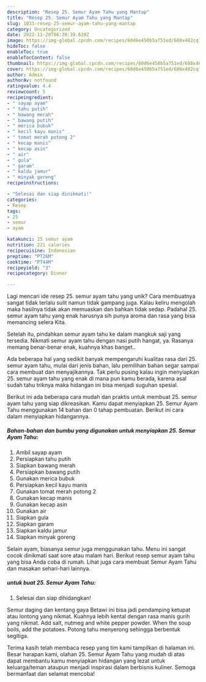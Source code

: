 ```yaml
---
description: "Resep 25. Semur Ayam Tahu yang Mantap"
title: "Resep 25. Semur Ayam Tahu yang Mantap"
slug: 1031-resep-25-semur-ayam-tahu-yang-mantap
category: Uncategorized
date: 2022-11-20T06:39:39.628Z
image: https://img-global.cpcdn.com/recipes/60d6e450b5a751ed/680x482cq70/25-semur-ayam-tahu-foto-resep-utama.jpg
hideToc: false
enableToc: true
enableTocContent: false
thumbnail: https://img-global.cpcdn.com/recipes/60d6e450b5a751ed/680x482cq70/25-semur-ayam-tahu-foto-resep-utama.jpg
cover: https://img-global.cpcdn.com/recipes/60d6e450b5a751ed/680x482cq70/25-semur-ayam-tahu-foto-resep-utama.jpg
author: Admin
authorAv: notfound
ratingvalue: 4.4
reviewcount: 5
recipeingredient:
- " sayap ayam"
- " tahu putih"
- " bawang merah"
- " bawang putih"
- " merica bubuk"
- " kecil kayu manis"
- " tomat merah potong 2"
- " kecap manis"
- " kecap asin"
- " air"
- " gula"
- " garam"
- " kaldu jamur"
- " minyak goreng"
recipeinstructions:

- "Selesai dan siap dinikmati!"
categories:
- Resep
tags:
- 25
- semur
- ayam

katakunci: 25 semur ayam 
nutrition: 221 calories
recipecuisine: Indonesian
preptime: "PT26M"
cooktime: "PT44M"
recipeyield: "3"
recipecategory: Dinner

---
```





Lagi mencari ide resep 25. semur ayam tahu yang unik? Cara membuatnya sangat tidak terlalu sulit namun tidak gampang juga. Kalau keliru mengolah maka hasilnya tidak akan memuaskan dan bahkan tidak sedap. Padahal 25. semur ayam tahu yang enak harusnya sih punya aroma dan rasa yang bisa memancing selera Kita.





Setelah itu, pindahkan semur ayam tahu ke dalam mangkuk saji yang tersedia. Nikmati semur ayam tahu dengan nasi putih hangat, ya. Rasanya memang benar-benar enak, kuahnya khas banget..

Ada beberapa hal yang sedikit banyak mempengaruhi kualitas rasa dari 25. semur ayam tahu, mulai dari jenis bahan, lalu pemilihan bahan segar sampai cara membuat dan menyajikannya. Tak perlu pusing kalau ingin menyiapkan 25. semur ayam tahu yang enak di mana pun kamu berada, karena asal sudah tahu triknya maka hidangan ini bisa menjadi suguhan spesial.






Berikut ini ada beberapa cara mudah dan praktis untuk membuat 25. semur ayam tahu yang siap dikreasikan. Kamu dapat menyiapkan 25. Semur Ayam Tahu menggunakan 14 bahan dan 0 tahap pembuatan. Berikut ini cara dalam menyiapkan hidangannya.

<!--inarticleads1-->

##### Bahan-bahan dan bumbu yang digunakan untuk menyiapkan 25. Semur Ayam Tahu:

1. Ambil  sayap ayam
1. Persiapkan  tahu putih
1. Siapkan  bawang merah
1. Persiapkan  bawang putih
1. Gunakan  merica bubuk
1. Persiapkan  kecil kayu manis
1. Gunakan  tomat merah potong 2
1. Gunakan  kecap manis
1. Gunakan  kecap asin
1. Gunakan  air
1. Siapkan  gula
1. Siapkan  garam
1. Siapkan  kaldu jamur
1. Siapkan  minyak goreng


Selain ayam, biasanya semur juga menggunakan tahu. Menu ini sangat cocok dinikmati saat sore atau malam hari. Berikut resep semur ayam tahu yang bisa Anda coba di rumah. Lihat juga cara membuat Semur Ayam Tahu dan masakan sehari-hari lainnya. 

<!--inarticleads2-->

#####  untuk buat 25. Semur Ayam Tahu:


1. Selesai dan siap dihidangkan!

Semur daging dan kentang gaya Betawi ini bisa jadi pendamping ketupat atau lontong yang nikmat. Kuahnya lebih kental dengan rasa manis gurih yang nikmat. Add salt, nutmeg and white pepper powder. When the soup boils, add the potatoes. Potong tahu menyerong sehingga berbentuk segitiga. 

Terima kasih telah membaca resep yang tim kami tampilkan di halaman ini. Besar harapan kami, olahan 25. Semur Ayam Tahu yang mudah di atas dapat membantu kamu menyiapkan hidangan yang lezat untuk keluarga/teman ataupun menjadi inspirasi dalam berbisnis kuliner. Semoga bermanfaat dan selamat mencoba!
